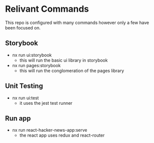 # Relivant Commands

This repo is configured with many commands however only a few have been focused on.
## Storybook

- nx run ui:storybook
  - this will run the basic ui library in storybook
- nx run pages:storybook
  - this will run the conglomeration of the pages library

## Unit Testing

- nx run ui:test
  - it uses the jest test runner

## Run app

- nx run react-hacker-news-app:serve
  - the react app uses redux and react-router